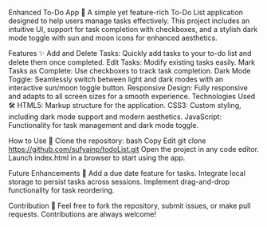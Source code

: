 Enhanced To-Do App 🌟
A simple yet feature-rich To-Do List application designed to help users manage tasks effectively. This project includes an intuitive UI, support for task completion with checkboxes, and a stylish dark mode toggle with sun and moon icons for enhanced aesthetics.

Features ✨
Add and Delete Tasks: Quickly add tasks to your to-do list and delete them once completed.
Edit Tasks: Modify existing tasks easily.
Mark Tasks as Complete: Use checkboxes to track task completion.
Dark Mode Toggle: Seamlessly switch between light and dark modes with an interactive sun/moon toggle button.
Responsive Design: Fully responsive and adapts to all screen sizes for a smooth experience.
Technologies Used 🛠️
HTML5: Markup structure for the application.
CSS3: Custom styling, including dark mode support and modern aesthetics.
JavaScript: Functionality for task management and dark mode toggle.

How to Use 📝
Clone the repository:
bash
Copy
Edit
git clone https://github.com/sufyainp/todoList.git
Open the project in any code editor.
Launch index.html in a browser to start using the app.

Future Enhancements 🚀
Add a due date feature for tasks.
Integrate local storage to persist tasks across sessions.
Implement drag-and-drop functionality for task reordering.

Contribution 🤝
Feel free to fork the repository, submit issues, or make pull requests. Contributions are always welcome!
